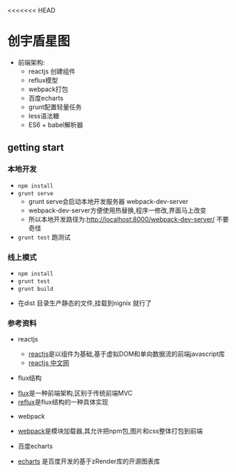 <<<<<<< HEAD
# 创宇盾星图
 * 前端架构:
     + reactjs 创建组件
     + reflux模型
     + webpack打包
     + 百度echarts
     + grunt配置轻量任务
     + less语法糖
     + ES6 + babel解析器

## getting start

### 本地开发
 * `npm install`
 * `grunt serve`
   + grunt serve会启动本地开发服务器 webpack-dev-server
   + webpack-dev-server方便使用热替换,程序一修改,界面马上改变
   + 所以本地开发路径为:[http://localhost:8000/webpack-dev-server/](http://localhost:8000/webpack-dev-server/) 不要奇怪
 * `grunt test` 跑测试

### 线上模式
 * `npm install`
 * `grunt test`
 * `grunt build`
  + 在dist 目录生产静态的文件,挂载到nignix 就行了

### 参考资料
 * reactjs
   + [reactjs](http://facebook.github.io/react/)是以组件为基础,基于虚拟DOM和单向数据流的前端javascript库
   + [reactjs 中文网](http://reactjs.cn/)

 * flux结构
  + [flux](https://github.com/facebook/flux)是一种前端架构,区别于传统前端MVC
  + [reflux](https://github.com/reflux/refluxjs)是flux结构的一种具体实现

 * webpack
  + [webpack](https://webpack.github.io/)是模块加载器,其允许把npm包,图片和css整体打包到前端

 * 百度echarts
  + [echarts](http://echarts.baidu.com/) 是百度开发的基于zRender库的开源图表库
